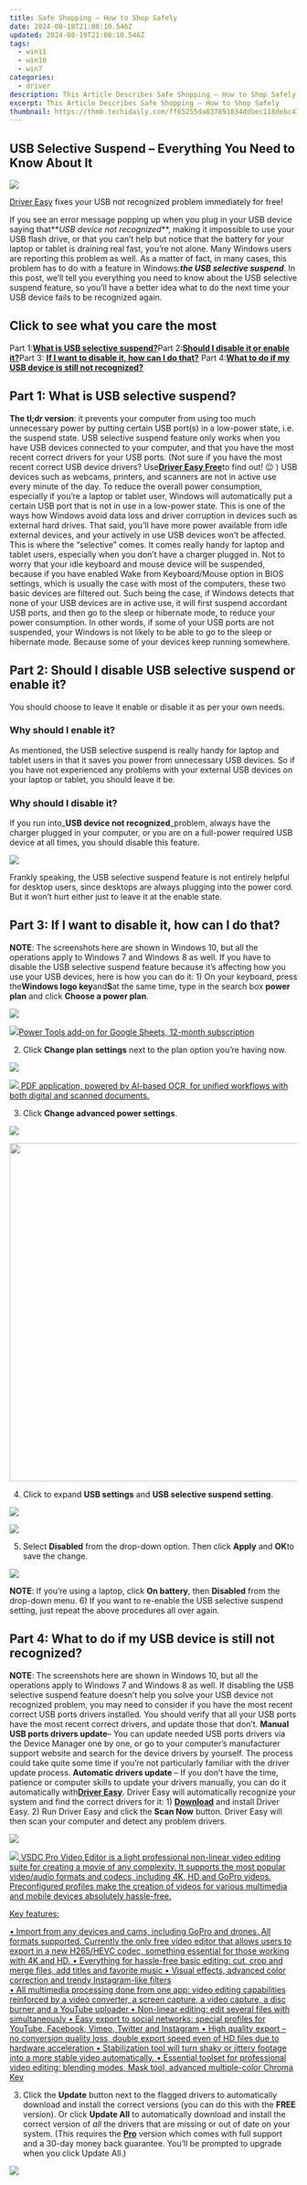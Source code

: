 ```yaml
---
title: Safe Shopping – How to Shop Safely
date: 2024-08-18T21:08:10.546Z
updated: 2024-08-19T21:08:10.546Z
tags:
  - win11
  - win10
  - win7
categories:
  - driver
description: This Article Describes Safe Shopping – How to Shop Safely
excerpt: This Article Describes Safe Shopping – How to Shop Safely
thumbnail: https://thmb.techidaily.com/ff65255da837891834ddbec118debc41ab0f1d1e57de67c2dd583540d5810764.jpg
---
```


## USB Selective Suspend – Everything You Need to Know About It

![](https://images.drivereasy.com/wp-content/uploads/2017/12/img_5a3a1ad99fbe8.png)

[Driver Easy](https://tools.techidaily.com/drivereasy/download/) fixes your USB not recognized problem immediately for free!

If you see an error message popping up when you plug in your USB device saying that**_USB device not recognized_**, making it impossible to use your USB flash drive, or that you can’t help but notice that the battery for your laptop or tablet is draining real fast, you’re not alone. Many Windows users are reporting this problem as well. As a matter of fact, in many cases, this problem has to do with a feature in Windows:_**the USB selective suspend**_. In this post, we’ll tell you everything you need to know about the USB selective suspend feature, so you’ll have a better idea what to do the next time your USB device fails to be recognized again.

## Click to see what you care the most

Part 1:[**What is USB selective suspend?**](https://tools.techidaily.com/drivereasy/download/)Part 2:[**Should I disable it or enable it?**](https://tools.techidaily.com/drivereasy/download/)Part 3: **[If I want to disable it, how can I do that?](https://tools.techidaily.com/drivereasy/download/)** Part 4:[**What to do if my USB device is still not recognized?**](https://tools.techidaily.com/drivereasy/download/)

## Part 1: What is USB selective suspend?

**The tl;dr version**: it prevents your computer from using too much unnecessary power by putting certain USB port(s) in a low-power state, i.e. the suspend state. USB selective suspend feature only works when you have USB devices connected to your computer, and that you have the most recent correct drivers for your USB ports. (Not sure if you have the most recent correct USB device drivers? Use[**Driver Easy Free**](https://tools.techidaily.com/drivereasy/download/)to find out! 😉 ) USB devices such as webcams, printers, and scanners are not in active use every minute of the day. To reduce the overall power consumption, especially if you’re a laptop or tablet user, Windows will automatically put a certain USB port that is not in use in a low-power state. This is one of the ways how Windows avoid data loss and driver corruption in devices such as external hard drives. That said, you’ll have more power available from idle external devices, and your actively in use USB devices won’t be affected. This is where the “selective” comes. It comes really handy for laptop and tablet users, especially when you don’t have a charger plugged in. Not to worry that your idle keyboard and mouse device will be suspended, because if you have enabled Wake from Keyboard/Mouse option in BIOS settings, which is usually the case with most of the computers, these two basic devices are filtered out. Such being the case, if Windows detects that none of your USB devices are in active use, it will first suspend accordant USB ports, and then go to the sleep or hibernate mode, to reduce your power consumption. In other words, if some of your USB ports are not suspended, your Windows is not likely to be able to go to the sleep or hibernate mode. Because some of your devices keep running somewhere.

## Part 2: Should I disable USB selective suspend or enable it?

You should choose to leave it enable or disable it as per your own needs.

### Why should I enable it?

As mentioned, the USB selective suspend is really handy for laptop and tablet users in that it saves you power from unnecessary USB devices. So if you have not experienced any problems with your external USB devices on your laptop or tablet, you should leave it be.

### Why should I disable it?

If you run into_**USB device not recognized**_problem, always have the charger plugged in your computer, or you are on a full-power required USB device at all times, you should disable this feature.

![](https://images.drivereasy.com/wp-content/uploads/2017/12/img_5a3a425938f75.png)

Frankly speaking, the USB selective suspend feature is not entirely helpful for desktop users, since desktops are always plugging into the power cord. But it won’t hurt either just to leave it at the enable state.

## Part 3: If I want to disable it, how can I do that?

**NOTE**: The screenshots here are shown in Windows 10, but all the operations apply to Windows 7 and Windows 8 as well. If you have to disable the USB selective suspend feature because it’s affecting how you use your USB devices, here is how you can do it: 1) On your keyboard, press the**Windows logo key**and**S**at the same time, type in the search box **power plan**  and click **Choose a power plan**.

![](https://images.drivereasy.com/wp-content/uploads/2017/12/img_5a377758f2bdc.png)

<!-- affiliate ads begin -->
<a href="https://secure.2checkout.com/order/checkout.php?PRODS=4721564&QTY=1&AFFILIATE=108875&CART=1"><img src="https://secure.avangate.com/images/merchant/c14a8df1e1b4d5297e9cb30cb34d5a00/products/copy_power-tools-48.png" border="0">Power Tools add-on for Google Sheets, 12-month subscription</a>
<!-- affiliate ads end -->
2) Click **Change plan settings**  next to the plan option you’re having now.

![](https://images.drivereasy.com/wp-content/uploads/2017/12/img_5a3777c0a811b.png)

<!-- affiliate ads begin -->
<a href="https://checkout.abbyy.com/order/checkout.php?PRODS=39254549&QTY=1&AFFILIATE=108875&CART=1"> <img src="https://secure.avangate.com/images/merchant/0e5fb5c76fca16adbee503c9aff393cd/products/8_FR-Badges-NEW-FR-Standard-16-WIN-200.png" border="0"> PDF application, powered by AI-based OCR, for unified workflows with both digital and scanned documents. </a>
<!-- affiliate ads end -->
3) Click **Change advanced power settings**.

![](https://images.drivereasy.com/wp-content/uploads/2017/12/img_5a377814e701a.png)

<!-- affiliate ads begin -->
<a href="https://mushroom-supplies.sjv.io/c/5597632/1692242/18134" target="_top" id="1692242"><img src="//a.impactradius-go.com/display-ad/18134-1692242" border="0" alt="" width="834" height="592"/></a><img height="0" width="0" src="https://imp.pxf.io/i/5597632/1692242/18134" style="position:absolute;visibility:hidden;" border="0" />
<!-- affiliate ads end -->
4) Click to expand **USB settings**  and **USB selective suspend setting**.

![](https://images.drivereasy.com/wp-content/uploads/2017/12/img_5a3778a48905d.png)

<!-- affiliate ads begin -->
<a href="https://shop.copernic.com/order/checkout.php?PRODS=41033091&QTY=1&AFFILIATE=108875&CART=1"><img src="https://secure.2checkout.com/images/merchant/8d30aa96e72440759f74bd2306c1fa3d/Copernic-2023-Affiliate-728x90-Advanced.png" border="0"></a>
<!-- affiliate ads end -->
5) Select **Disabled**  from the drop-down option. Then click **Apply**  and **OK**to save the change.

![](https://images.drivereasy.com/wp-content/uploads/2017/12/img_5a377b3cef938.png)

**NOTE**: If you’re using a laptop, click **On battery**, then **Disabled**  from the drop-down menu. 6) If you want to re-enable the USB selective suspend setting, just repeat the above procedures all over again.

## Part 4: What to do if my USB device is still not recognized?

**NOTE**: The screenshots here are shown in Windows 10, but all the operations apply to Windows 7 and Windows 8 as well. If disabling the USB selective suspend feature doesn’t help you solve your USB device not recognized problem, you may need to consider if you have the most recent correct USB ports drivers installed. You should verify that all your USB ports have the most recent correct drivers, and update those that don’t. **Manual USB ports drivers update**– You can update needed USB ports drivers via the Device Manager one by one, or go to your computer’s manufacturer support website and search for the device drivers by yourself. The process could take quite some time if you’re not particularly familiar with the driver update process. **Automatic drivers update**  – If you don’t have the time, patience or computer skills to update your drivers manually, you can do it automatically with[**Driver Easy**](https://tools.techidaily.com/drivereasy/download/). Driver Easy will automatically recognize your system and find the correct drivers for it: 1) **[Download](https://tools.techidaily.com/drivereasy/download/)**  and install Driver Easy. 2) Run Driver Easy and click the **Scan Now**  button. Driver Easy will then scan your computer and detect any problem drivers.

![](https://images.drivereasy.com/wp-content/uploads/2017/12/img_5a37710b44342.png)

<!-- affiliate ads begin -->
<a href="https://secure.2checkout.com/order/checkout.php?PRODS=4693127&QTY=1&AFFILIATE=108875&CART=1"><img src="https://www.videosoftdev.com/images/video_editor/screenshots/1.jpg" border="0">
VSDC Pro Video Editor is a light professional non-linear video editing suite for creating a movie of any complexity. It supports the most popular video/audio formats and codecs, including 4K, HD and GoPro videos. Preconfigured profiles make the creation of videos for various multimedia and mobile devices absolutely hassle-free.

Key features:

•	Import from any devices and cams, including GoPro and drones. All formats supported. Сurrently the only free video editor that allows users to export in a new H265/HEVC codec, something essential for those working with 4K and HD.
•	Everything for hassle-free basic editing: cut, crop and merge files, add titles and favorite music
•	Visual effects, advanced color correction and trendy Instagram-like filters   
•	All multimedia processing done from one app: video editing capabilities reinforced by  a video converter, a screen capture, a video capture, a disc burner and a YouTube uploader
•	Non-linear editing: edit several files with simultaneously 
•	Easy export to social networks: special profiles for YouTube, Facebook, Vimeo, Twitter and Instagram
•	High quality export – no conversion quality loss, double export speed even of HD files due to hardware acceleration
•	Stabilization tool will turn shaky or jittery footage into a more stable video automatically. 
•	Essential toolset for professional video editing: blending modes, Mask tool, advanced multiple-color Chroma Key  
</a>
<!-- affiliate ads end -->
3) Click the **Update**  button next to the flagged drivers to automatically download and install the correct versions (you can do this with the **FREE** version). Or click **Update All** to automatically download and install the correct version of _all_  the drivers that are missing or out of date on your system. (This requires the [**Pro**](https://tools.techidaily.com/drivereasy/download/) version which comes with full support and a 30-day money back guarantee. You’ll be prompted to upgrade when you click Update All.)

![](https://images.drivereasy.com/wp-content/uploads/2017/12/img_5a3a478d09cbf.jpg)

<!-- affiliate ads begin -->
<span id="1793213">
					<video width="1080" height="1620" style="cursor:pointer"
           poster="//a.impactradius-go.com/display-clicktoplayimage/1793213.jpeg"
           onclick="if(!this.playClicked){this.play();this.setAttribute('controls',true);this.playClicked=true;}">
	   <source src="//a.impactradius-go.com/display-ad/19135-1793213">
	   <img src="//a.impactradius-go.com/display-clicktoplayimage/1793213.jpeg" style="border: none; height: 100%; width: 100%; object-fit: contain">
	</video>
	<div style="width:1080px;text-align:center"><a href="javascript:window.open(decodeURIComponent('https%3A%2F%2Ftinyland.pxf.io%2Fc%2F5597632%2F1793213%2F19135'), '_blank');void(0);">Click here</a></div>
</span>
<img height="0" width="0" src="https://imp.pxf.io/i/5597632/1793213/19135" style="position:absolute;visibility:hidden;" border="0" />
<!-- affiliate ads end -->
* [USB](https://tools.techidaily.com/drivereasy/download/)

<ins class="adsbygoogle"
     style="display:block"
     data-ad-format="autorelaxed"
     data-ad-client="ca-pub-7571918770474297"
     data-ad-slot="1223367746"></ins>



<ins class="adsbygoogle"
     style="display:block"
     data-ad-client="ca-pub-7571918770474297"
     data-ad-slot="8358498916"
     data-ad-format="auto"
     data-full-width-responsive="true"></ins>


